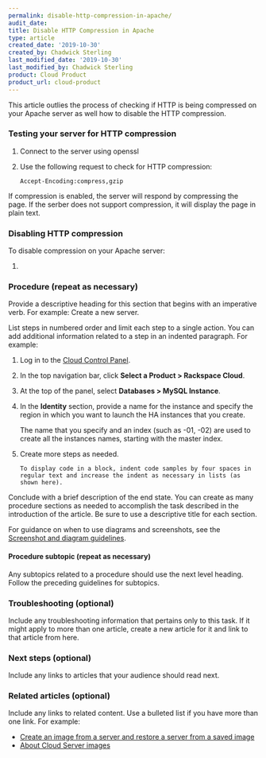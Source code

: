 ```yaml
---
permalink: disable-http-compression-in-apache/ 
audit_date:
title: Disable HTTP Compression in Apache 
type: article
created_date: '2019-10-30'
created_by: Chadwick Sterling
last_modified_date: '2019-10-30'
last_modified_by: Chadwick Sterling
product: Cloud Product
product_url: cloud-product
---
```


This article outlies the process of checking if HTTP is being compressed on your Apache server as well how to disable the HTTP compression. 

### Testing your server for HTTP compression 

1. Connect to the server using openssl

2. Use the following request to check for HTTP compression:

       Accept-Encoding:compress,gzip
       
If compression is enabled, the server will respond by compressing the page. If the serber does not support compression, it will display the page in plain text. 

### Disabling HTTP compression

To disable compression on your Apache server:

1. 

### Procedure (repeat as necessary)

Provide a descriptive heading for this section that begins with an imperative verb. For example: Create a new server.

List steps in numbered order and limit each step to a single action. You can add additional information related to a step in an indented paragraph. For example:

1. Log in to the [Cloud Control Panel](https://login.rackspace.com).
2. In the top navigation bar, click **Select a Product > Rackspace Cloud**.
3. At the top of the panel, select **Databases > MySQL Instance**.
4. In the **Identity** section, provide a name for the instance and specify the region in which you want to launch the HA instances that you create.

   The name that you specify and an index (such as -01, -02) are used to create all the instances names, starting with the master index.

5. Create more steps as needed.

       To display code in a block, indent code samples by four spaces in regular text and increase the indent as necessary in lists (as shown here).

Conclude with a brief description of the end state. You can create as many procedure sections as needed to accomplish the task described in the introduction of the article. Be sure to use a descriptive title for each section.

For guidance on when to use diagrams and screenshots, see the [Screenshot and diagram guidelines](http://rackerlabs.github.io/docs-rackspace/style-guide/screenshot-diagram-guidelines.html).

#### Procedure subtopic (repeat as necessary)

Any subtopics related to a procedure should use the next level heading. Follow the preceding guidelines for subtopics.

### Troubleshooting (optional)

Include any troubleshooting information that pertains only to this task. If it might apply to more than one article, create a new article for it and link to that article from here.

### Next steps (optional)

Include any links to articles that your audience should read next.

### Related articles (optional)

Include any links to related content. Use a bulleted list if you have more than one link. For example:

- [Create an image from a server and restore a server from a saved image](/how-to/create-an-image-from-a-server-and-restore-a-server-from-a-saved-image)
- [About Cloud Server images](/how-to/about-cloud-server-images)
